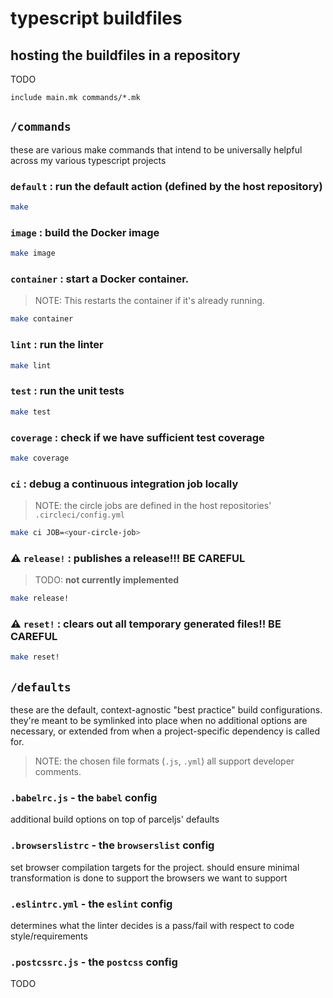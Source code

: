 # typescript buildfiles

## hosting the buildfiles in a repository

TODO

```
include main.mk commands/*.mk
```

## `/commands`

these are various make commands that intend to be universally helpful across my various typescript projects

### `default` : run the default action (defined by the host repository)

```sh
make
```

### `image` : build the Docker image

```sh
make image
```

### `container` : start a Docker container. 

> NOTE: This restarts the container if it's already running.

```sh
make container
```

### `lint` : run the linter

```sh
make lint
```

### `test` : run the unit tests

```sh
make test
```

### `coverage` : check if we have sufficient test coverage

```sh
make coverage
```

### `ci` : debug a continuous integration job locally

> NOTE: the circle jobs are defined in the host repositories' `.circleci/config.yml`

```sh
make ci JOB=<your-circle-job>
```

### ⚠️ `release!` : publishes a release!!! **BE CAREFUL**

> TODO: **not currently implemented**

```sh
make release!
```

### ⚠️ `reset!` : clears out all temporary generated files!! **BE CAREFUL**


```sh
make reset!
```

## `/defaults`

these are the default, context-agnostic "best practice" build configurations. they're meant to be symlinked into place when no additional options are necessary, or extended from when a project-specific dependency is called for.

> NOTE: the chosen file formats (`.js`, `.yml`) all support developer comments.

### `.babelrc.js` - the `babel` config

additional build options on top of parceljs' defaults

### `.browserslistrc` - the `browserslist` config

set browser compilation targets for the project. should ensure minimal transformation is done to support the browsers we want to support

### `.eslintrc.yml` - the `eslint` config

determines what the linter decides is a pass/fail with respect to code style/requirements

### `.postcssrc.js` - the `postcss` config

TODO
